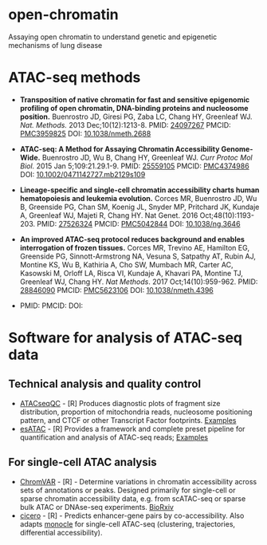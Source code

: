 # open-chromatin
Assaying open chromatin to understand genetic and epigenetic mechanisms of lung disease

# ATAC-seq methods
- **Transposition of native chromatin for fast and sensitive epigenomic profiling of open chromatin, DNA-binding proteins and nucleosome position.** Buenrostro JD, Giresi PG, Zaba LC, Chang HY, Greenleaf WJ. *Nat. Methods.* 2013 Dec;10(12):1213-8. PMID: [24097267](https://www.ncbi.nlm.nih.gov/pubmed/24097267) PMCID: [PMC3959825](https://www.ncbi.nlm.nih.gov/pmc/articles/PMC3959825/) DOI: [10.1038/nmeth.2688](https://doi.org/10.1038/nmeth.2688)

- **ATAC-seq: A Method for Assaying Chromatin Accessibility Genome-Wide.** Buenrostro JD, Wu B, Chang HY, Greenleaf WJ. *Curr Protoc Mol Biol.* 2015 Jan 5;109:21.29.1-9. PMID: [25559105](https://www.ncbi.nlm.nih.gov/pubmed/25559105) PMCID: [PMC4374986](https://www.ncbi.nlm.nih.gov/pmc/articles/PMC4374986/) DOI: [10.1002/0471142727.mb2129s109](https://doi.org/10.1002/0471142727.mb2129s109)

- **Lineage-specific and single-cell chromatin accessibility charts human hematopoiesis and leukemia evolution.** Corces MR, Buenrostro JD, Wu B, Greenside PG, Chan SM, Koenig JL, Snyder MP, Pritchard JK, Kundaje A, Greenleaf WJ, Majeti R, Chang HY. Nat Genet. 2016 Oct;48(10):1193-203. PMID: [27526324](https://www.ncbi.nlm.nih.gov/pubmed/27526324) PMCID: [PMC5042844](https://www.ncbi.nlm.nih.gov/pmc/articles/PMC5042844/) DOI: [10.1038/ng.3646](https://doi.org/10.1038/ng.3646)

- **An improved ATAC-seq protocol reduces background and enables interrogation of frozen tissues.** Corces MR, Trevino AE, Hamilton EG, Greenside PG, Sinnott-Armstrong NA, Vesuna S, Satpathy AT, Rubin AJ, Montine KS, Wu B, Kathiria A, Cho SW, Mumbach MR, Carter AC, Kasowski M, Orloff LA, Risca VI, Kundaje A, Khavari PA, Montine TJ, Greenleaf WJ, Chang HY. *Nat Methods*. 2017 Oct;14(10):959-962. PMID: [28846090](https://www.ncbi.nlm.nih.gov/pubmed/28846090) PMCID: [PMC5623106](https://www.ncbi.nlm.nih.gov/pmc/articles/PMC5623106/) DOI: [10.1038/nmeth.4396](https://doi.org/10.1038/nmeth.4396)

- PMID: []() PMCID: []() DOI: []()

# Software for analysis of ATAC-seq data
## Technical analysis and quality control
- [ATACseqQC](https://bioconductor.org/packages/release/bioc/html/ATACseqQC.html) - [R] Produces diagnostic plots of fragment size distribution, proportion of mitochondria reads, nucleosome positioning pattern, and CTCF or other Transcript Factor footprints. [Examples](https://bioconductor.org/packages/release/bioc/vignettes/ATACseqQC/inst/doc/ATACseqQC.html)
- [esATAC](https://bioconductor.org/packages/release/bioc/html/esATAC.html) - [R] Provides a framework and complete preset pipeline for quantification and analysis of ATAC-seq reads; [Examples](https://bioconductor.org/packages/release/bioc/vignettes/esATAC/inst/doc/esATAC-Introduction.html)
## For single-cell ATAC analysis
- [ChromVAR](https://bioconductor.org/packages/release/bioc/html/chromVAR.html) - [R] - Determine variations in chromatin accessibility across sets of annotations or peaks. Designed primarily for single-cell or sparse chromatin accessibility data, e.g. from scATAC-seq or sparse bulk ATAC or DNAse-seq experiments. [BioRxiv](https://www.biorxiv.org/content/early/2017/02/21/110346)
- [cicero](https://cole-trapnell-lab.github.io/cicero-release/) - [R] - Predicts enhancer-gene pairs by co-accessibility. Also adapts [monocle](http://cole-trapnell-lab.github.io/monocle-release/) for single-cell ATAC-seq (clustering, trajectories, differential accessibility).
